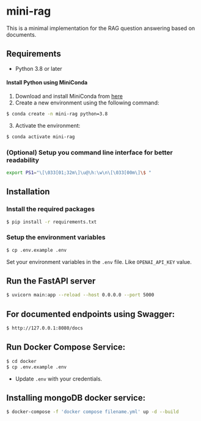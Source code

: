 # mini-rag

This is a minimal implementation for the RAG question answering based on documents.


## Requirements

- Python 3.8 or later

#### Install Python using MiniConda

1) Download and install MiniConda from [here](https://docs.anaconda.com/free/miniconda/#quick-command-line-install)
2) Create a new environment using the following command:
```bash
$ conda create -n mini-rag python=3.8
```
3) Activate the environment:
```bash
$ conda activate mini-rag
```

### (Optional) Setup you command line interface for better readability

```bash
export PS1="\[\033[01;32m\]\u@\h:\w\n\[\033[00m\]\$ "
```

## Installation

### Install the required packages

```bash
$ pip install -r requirements.txt
```

### Setup the environment variables

```bash
$ cp .env.example .env
```

Set your environment variables in the `.env` file. Like `OPENAI_API_KEY` value.

## Run the FastAPI server

```bash
$ uvicorn main:app --reload --host 0.0.0.0 --port 5000
```

## For documented endpoints using Swagger:

```bash
$ http://127.0.0.1:8080/docs
```

## Run Docker Compose Service:

```bash
$ cd docker
$ cp .env.example .env
```

- Update `.env` with your credentials.

## Installing mongoDB docker service:

```bash
$ docker-compose -f 'docker compose filename.yml' up -d --build
```


